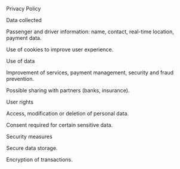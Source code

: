 Privacy Policy

Data collected

Passenger and driver information: name, contact, real-time location, payment data.

Use of cookies to improve user experience.

Use of data

Improvement of services, payment management, security and fraud prevention.

Possible sharing with partners (banks, insurance).

User rights

Access, modification or deletion of personal data.

Consent required for certain sensitive data.

Security measures

Secure data storage.

Encryption of transactions.
